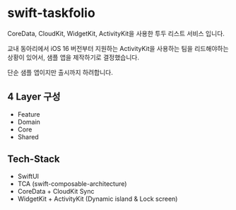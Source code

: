 # swift-taskfolio
CoreData, CloudKit, WidgetKit, ActivityKit을 사용한 투두 리스트 서비스 입니다.

교내 동아리에서 iOS 16 버전부터 지원하는 ActivityKit을 사용하는 팀을 리드해야하는 상황이 있어서, 샘플 앱을 제작하기로 결정했습니다. 

단순 샘플 앱이지만 출시까지 하려합니다.

## 4 Layer 구성

- Feature
- Domain
- Core
- Shared

## Tech-Stack
- SwiftUI
- TCA (swift-composable-architecture)
- CoreData + CloudKit Sync
- WidgetKit + ActivityKit (Dynamic island & Lock screen)

